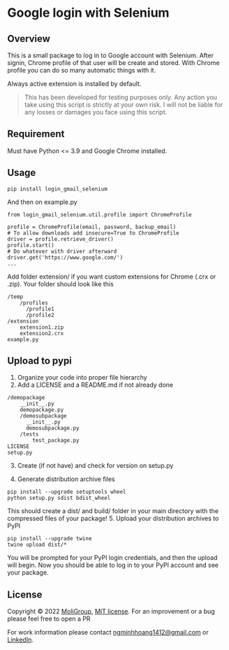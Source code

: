 # **Google login with Selenium**

## Overview
This is a small package to log in to Google account with Selenium. After signin,
Chrome profile of that user will be create and stored. With Chrome profile you can do so many automatic things
with it.

Always active extension is installed by default.
>This has been developed for testing purposes only.
> Any action you take using this script is strictly at your own risk. 
> I will not be liable for any losses or damages you face using this script.

## Requirement
Must have Python <= 3.9 and Google Chrome installed.

## Usage
```pycon
pip install login_gmail_selenium
```
And then on example.py
```pycon
from login_gmail_selenium.util.profile import ChromeProfile

profile = ChromeProfile(email, password, backup_email)
# To allow downloads add insecure=True to ChromeProfile
driver = profile.retrieve_driver()
profile.start()
# Do whatever with driver afterward
driver.get('https://www.google.com/')
...
```
Add folder extension/ if you want custom extensions for Chrome (.crx or .zip). 
Your folder should look like this
```cvs
/temp
    /profiles
      /profile1
      /profile2
/extension
    extension1.zip
    extension2.crx
example.py
```

## Upload to pypi

1. Organize your code into proper file hierarchy
2. Add a LICENSE and a README.md if not already done

```cvs
/demopackage
    __init__.py
    demopackage.py
    /demosubpackage
      __init__.py
      demosubpackage.py
    /tests
        test_package.py
LICENSE
setup.py
```
3. Create (if not have) and check for version on setup.py

4. Generate distribution archive files

```pycon
pip install --upgrade setuptools wheel
python setup.py sdist bdist_wheel
```
This should create a dist/ and build/ folder in your main directory with the compressed files of your package!
5. Upload your distribution archives to PyPI
```pycon
pip install --upgrade twine
twine upload dist/*
```
You will be prompted for your PyPI login credentials, and then the upload will begin. 
Now you should be able to log in to your PyPI account and see your package.

## License
Copyright © 2022 [MoliGroup](https://moligroup.co/), [MIT license](./LICENSE). 
For an improvement or a bug please feel free to open a PR

For work information please contact ngminhhoang1412@gmail.com or 
[LinkedIn](https://www.linkedin.com/in/ho%C3%A0ng-nguy%E1%BB%85n-1b13481b7/).
